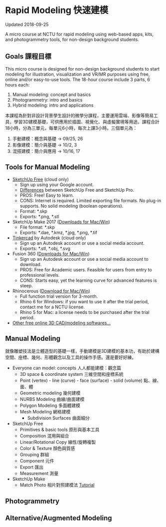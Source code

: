 # Rapid Modeling 快速建模
Updated 2018-09-25

A micro course at NCTU for rapid modeling using web-based apps, kits, and photogrammetry tools, for non-design background students.

## Goals 課程目標

This micro course is designed for non-design background students to start modeling for illustration, visualization and VR/MR purposes using free, online and/or easy-to-use tools. The 18-hour course include 3 parts, 6 hours each:

1. Manual modeling: concept and basics
2. Photogrammetry: intro and basics
3. Hybrid modeling: intro and applications

本課程為針對非設計背景學生設計的微學分課程，主要運用雲端、影像等簡易工具，學習3D建模基礎，可供應用於插圖、視覺化、與虛擬實境等用途。課程合計18小時，分為三單元，每單元6小時，每次上課3小時。三個單元為：

1. 手動建模：概念與基礎 &rarr; 09/25, 26
2. 影像建模：簡介與基礎 &rarr; 10/2, 3
3. 混搭建模：簡介與應用 &rarr; 10/16, 17

## Tools for Manual Modeling

* [SketchUp Free](https://app.sketchup.com) (cloud only)
  * Sign up using your Google account.
  * [Differences](https://help.sketchup.com/en/sketchup/sketchup) between SketchUp Free and SketchUp Pro.
  * PROS: Free! Easy to learn.
  * CONS: Internet is required. Limited exporting file formats. No plug-in supports. No solid modeling (boolean operations).
  * Format: \*.skp
  * Exports: \*.png, \*.stl 
* SketchUp Make 2017 ([Downloads for Mac/Win](https://www.sketchup.com/download/all))
  * File format: \*.skp
  * Exports: \*.dae, \*.kmz, \*.jpg, \*.png, \*.tif
* [Tinkercad](https://www.tinkercad.com/) by Autodesk (cloud only)
  * Sign up an Autodesk account or use a social media account.
  * Exports: \*.stl, \*.obj, \*.svg
* Fusion 360 ([Downloads for Mac/Win](https://www.autodesk.com/education/free-software/featured))
  * Sign up an Autodesk account or use a social media account to download.
  * PROS: Free for Academic users. Feasible for users from entry to professional levels.
  * CONS: Starts easy, yet the learning curve for advanced features is steep.
* Rhinocerous ([Download for Mac/Win](https://www.rhino3d.com/tw/download))
  * Full function trial version for 3-month.
  * Rhino 6 for Windows: if you want to use it after the trial period, contact me for a NCTU license.
  * Rhino 5 for Mac: a license needs to be purchased after the trial period.
* [Other free online 3D CAD/modeling softwares...](https://all3dp.com/1/best-free-online-cad-software/)

## Manual Modeling

就像雕塑技法是立體造型的基礎一樣，手動建模是3D建模的基本功，有助於建構空間、座標、幾何、形體觀念以及工具的操作手感。還是要好好練。

* Everyone can model: concepts 人人都能建模：觀念篇
  * 3D space & coordinate system 三維空間和座標系統
  * Point (vertex) - line (curve) - face (surface) - solid (volume) 點、線、面、體
  * Geometric modeling 幾何建模
  * NURBS Modeling 曲線/曲面建模
  * Polygon Modeling 多面體建模
  * Mesh Modeling 網格建模
    * Subdivision Surfaces 曲面細分
* SketchUp Free
  * Primitives & basic tools 原形與基本工具
  * Composition 混用與組合
  * Linear/Rotational Copy 線性/旋轉複製
  * Color & Texture 顏色與質感
  * Grouping 群組
  * Component 元件
  * Export 匯出
  * Measurement 測量
* SketchUp Make
  * Match Photo 相片對照建模法 [Tutorial](https://help.sketchup.com/en/sketchup/matching-photo-model-or-model-photo)
  
## Photogrammetry

## Alternative/Augmented Modeling
